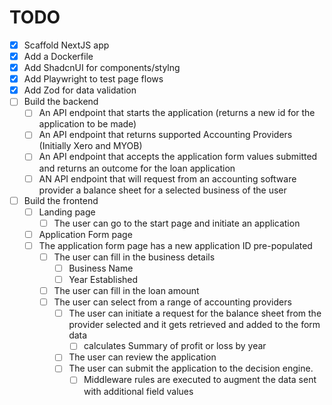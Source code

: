 # TODO

- [x] Scaffold NextJS app
- [x] Add a Dockerfile
- [x] Add ShadcnUI for components/stylng
- [x] Add Playwright to test page flows
- [x] Add Zod for data validation
- [ ] Build the backend
  - [ ] An API endpoint that starts the application (returns a new id for the application to be made)
  - [ ] An API endpoint that returns supported Accounting Providers (Initially Xero and MYOB)
  - [ ] An API endpoint that accepts the application form values submitted and returns an outcome for the loan application
  - [ ] AN API endpoint that will request from an accounting software provider a balance sheet for a selected business of the user
- [ ] Build the frontend
  - [ ] Landing page
    - [ ] The user can go to the start page and initiate an application
  - [ ] Application Form page
  - [ ] The application form page has a new application ID pre-populated
    - [ ] The user can fill in the business details 
      - [ ] Business Name
      - [ ] Year Established
    - [ ] The user can fill in the loan amount
    - [ ] The user can select from a range of accounting providers
      - [ ] The user can initiate a request for the balance sheet from the provider selected and it gets retrieved and added to the form data
        - [ ] calculates Summary of profit or loss by year
      - [ ] The user can review the application
      - [ ] The user can submit the application to the decision engine. 
        - [ ] Middleware rules are executed to augment the data sent with additional field values 